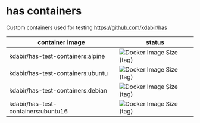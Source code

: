# has containers

Custom containers used for testing https://github.com/kdabir/has

| container image              | status |
|------------------------------|--------|
| kdabir/has-test-containers:alpine   | ![Docker Image Size (tag)](https://img.shields.io/docker/image-size/kdabir/has-test-containers/alpine) |
| kdabir/has-test-containers:ubuntu   | ![Docker Image Size (tag)](https://img.shields.io/docker/image-size/kdabir/has-test-containers/ubuntu) |
| kdabir/has-test-containers:debian   | ![Docker Image Size (tag)](https://img.shields.io/docker/image-size/kdabir/has-test-containers/debian) |
| kdabir/has-test-containers:ubuntu16 | ![Docker Image Size (tag)](https://img.shields.io/docker/image-size/kdabir/has-test-containers/ubuntu16) |

